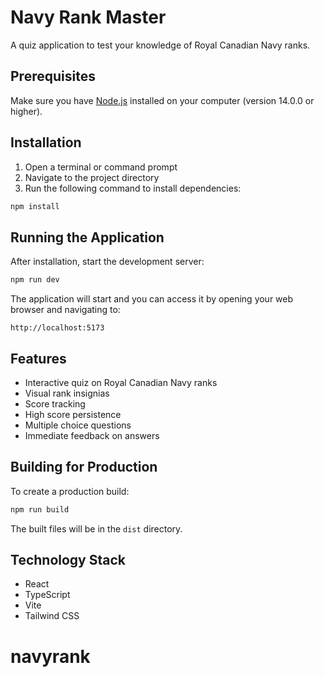 # Navy Rank Master

A quiz application to test your knowledge of Royal Canadian Navy ranks.

## Prerequisites

Make sure you have [Node.js](https://nodejs.org/) installed on your computer (version 14.0.0 or higher).

## Installation

1. Open a terminal or command prompt
2. Navigate to the project directory
3. Run the following command to install dependencies:

```bash
npm install
```

## Running the Application

After installation, start the development server:

```bash
npm run dev
```

The application will start and you can access it by opening your web browser and navigating to:

```
http://localhost:5173
```

## Features

- Interactive quiz on Royal Canadian Navy ranks
- Visual rank insignias
- Score tracking
- High score persistence
- Multiple choice questions
- Immediate feedback on answers

## Building for Production

To create a production build:

```bash
npm run build
```

The built files will be in the `dist` directory.

## Technology Stack

- React
- TypeScript
- Vite
- Tailwind CSS
# navyrank
